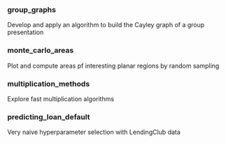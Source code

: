 ### group_graphs

Develop and apply an algorithm to build the Cayley graph of a group presentation

### monte_carlo_areas

Plot and compute areas pf interesting planar regions by random sampling

### multiplication_methods

Explore fast multiplication algorithms

### predicting_loan_default

Very naive hyperparameter selection with LendingClub data
